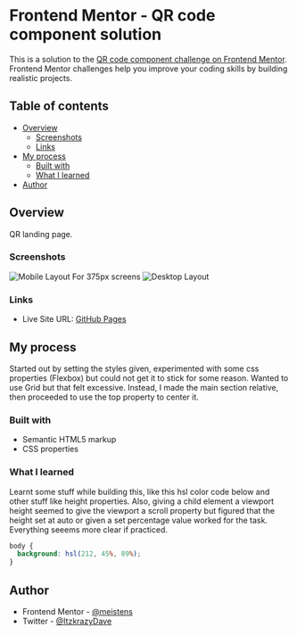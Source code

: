 # Frontend Mentor - QR code component solution

This is a solution to the [QR code component challenge on Frontend Mentor](https://www.frontendmentor.io/challenges/qr-code-component-iux_sIO_H). Frontend Mentor challenges help you improve your coding skills by building realistic projects.

## Table of contents

- [Overview](#overview)
  - [Screenshots](#screenshots)
  - [Links](#links)
- [My process](#my-process)
  - [Built with](#built-with)
  - [What I learned](#what-i-learned)
- [Author](#author)

## Overview

QR landing page.

### Screenshots

![Mobile Layout For 375px screens](/Design%20solution/DesktopQR.png)
![Desktop Layout](/Design%20solution/DesktopQR.png)

### Links

- Live Site URL: [GitHub Pages](https://meistens.github.io/qr-component/)

## My process

Started out by setting the styles given, experimented with some css properties (Flexbox) but could not get it to stick for some reason. Wanted to use Grid but that felt excessive. Instead, I made the main section relative, then proceeded to use the top property to center it.

### Built with

- Semantic HTML5 markup
- CSS properties

### What I learned

Learnt some stuff while building this, like this hsl color code below and other stuff like height properties. Also, giving a child element a viewport height seemed to give the viewport a scroll property but figured that the height set at auto or given a set percentage value worked for the task. Everything seeems more clear if practiced.

```css
body {
  background: hsl(212, 45%, 89%);
}
```

## Author

- Frontend Mentor - [@meistens](https://www.frontendmentor.io/profile/meistens)
- Twitter - [@ItzkrazyDave](https://www.twitter.com/ItzkrazyDave)
